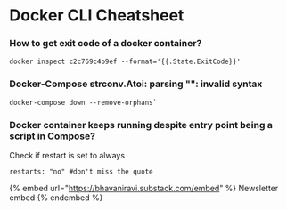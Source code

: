 # Docker CLI Cheatsheet

### How to get exit code of a docker container?

```
docker inspect c2c769c4b9ef --format='{{.State.ExitCode}}'
```

### Docker-Compose strconv.Atoi: parsing "": invalid syntax

```
docker-compose down --remove-orphans`
```

### Docker container keeps running despite entry point being a script in Compose?

Check if restart is set to always

```
restarts: "no" #don't miss the quote
```



{% embed url="https://bhavaniravi.substack.com/embed" %}
Newsletter embed
{% endembed %}

